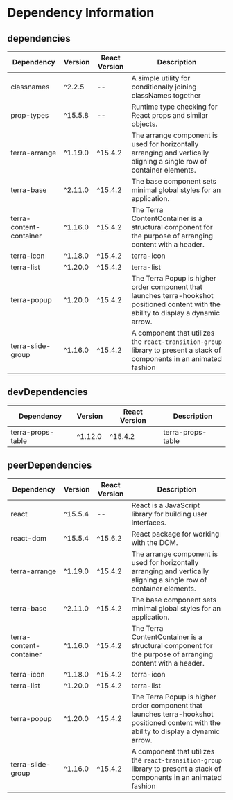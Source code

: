 # Dependency Information

## dependencies
| Dependency | Version | React Version | Description |
|-|-|-|-|
| classnames | ^2.2.5 | -- | A simple utility for conditionally joining classNames together |
| prop-types | ^15.5.8 | -- | Runtime type checking for React props and similar objects. |
| terra-arrange | ^1.19.0 | ^15.4.2 | The arrange component is used for horizontally arranging and vertically aligning a single row of container elements. |
| terra-base | ^2.11.0 | ^15.4.2 | The base component sets minimal global styles for an application. |
| terra-content-container | ^1.16.0 | ^15.4.2 | The Terra ContentContainer is a structural component for the purpose of arranging content with a header. |
| terra-icon | ^1.18.0 | ^15.4.2 | terra-icon |
| terra-list | ^1.20.0 | ^15.4.2 | terra-list |
| terra-popup | ^1.20.0 | ^15.4.2 | The Terra Popup is higher order component that launches terra-hookshot positioned content with the ability to display a dynamic arrow. |
| terra-slide-group | ^1.16.0 | ^15.4.2 | A component that utilizes the `react-transition-group` library to present a stack of components in an animated fashion |

## devDependencies
| Dependency | Version | React Version | Description |
|-|-|-|-|
| terra-props-table | ^1.12.0 | ^15.4.2 | terra-props-table |

## peerDependencies
| Dependency | Version | React Version | Description |
|-|-|-|-|
| react | ^15.5.4 | -- | React is a JavaScript library for building user interfaces. |
| react-dom | ^15.5.4 | ^15.6.2 | React package for working with the DOM. |
| terra-arrange | ^1.19.0 | ^15.4.2 | The arrange component is used for horizontally arranging and vertically aligning a single row of container elements. |
| terra-base | ^2.11.0 | ^15.4.2 | The base component sets minimal global styles for an application. |
| terra-content-container | ^1.16.0 | ^15.4.2 | The Terra ContentContainer is a structural component for the purpose of arranging content with a header. |
| terra-icon | ^1.18.0 | ^15.4.2 | terra-icon |
| terra-list | ^1.20.0 | ^15.4.2 | terra-list |
| terra-popup | ^1.20.0 | ^15.4.2 | The Terra Popup is higher order component that launches terra-hookshot positioned content with the ability to display a dynamic arrow. |
| terra-slide-group | ^1.16.0 | ^15.4.2 | A component that utilizes the `react-transition-group` library to present a stack of components in an animated fashion |
